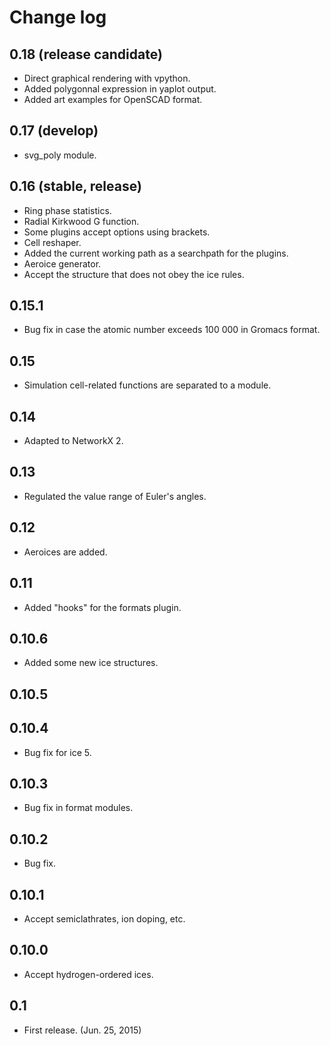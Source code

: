 # Change log

## 0.18 (release candidate)

* Direct graphical rendering with vpython.
* Added polygonnal expression in yaplot output.
* Added art examples for OpenSCAD format.

## 0.17 (develop)

* svg_poly module.

## 0.16 (stable, release)

* Ring phase statistics.
* Radial Kirkwood G function.
* Some plugins accept options using brackets.
* Cell reshaper.
* Added the current working path as a searchpath for the plugins.
* Aeroice generator.
* Accept the structure that does not obey the ice rules.

## 0.15.1

* Bug fix in case the atomic number exceeds 100 000 in Gromacs format.

## 0.15

* Simulation cell-related functions are separated to a module.

## 0.14

* Adapted to NetworkX 2.

## 0.13

* Regulated the value range of Euler's angles.

## 0.12

* Aeroices are added.

## 0.11

* Added "hooks" for the formats plugin.

## 0.10.6

* Added some new ice structures.

## 0.10.5

## 0.10.4

* Bug fix for ice 5.

## 0.10.3

* Bug fix in format modules.

## 0.10.2

* Bug fix.

## 0.10.1

* Accept semiclathrates, ion doping, etc.

## 0.10.0

* Accept hydrogen-ordered ices.

## 0.1

* First release. (Jun. 25, 2015)
